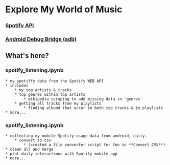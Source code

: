 # Explore My World of Music

### [Spotify API]('https://developer.spotify.com/)
### [Android Debug Bridge (adb)]('https://developer.android.com/tools/adb)

## What's here?

### spotify_listening.ipynb
    * my spotiffy data from the Spotify WEB API
    * includes
        * my top artists & tracks
        * top genres within top artists
            * wikipedia scraping to add missing data in 'genres'
        * getting all tracks from my playlists
            * finding albumd that occur in both top tracks & in playlists
    * more...

###  spotify_listening.ipynb
    * collecting my mobile Spotify usage data from android, daily.
        * convert to csv
            * (created a file converter script for fun in **Convert_CSV**)
    * clean all and merge
    * plot daily interactions with Spotify mobile app
    * more...